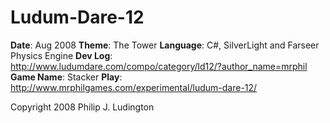 Ludum-Dare-12
=============

**Date**: Aug 2008
**Theme**: The Tower
**Language**: C#, SilverLight and Farseer Physics Engine
**Dev Log**: http://www.ludumdare.com/compo/category/ld12/?author_name=mrphil
**Game Name**: Stacker
**Play**: http://www.mrphilgames.com/experimental/ludum-dare-12/

Copyright 2008 Philip J. Ludington